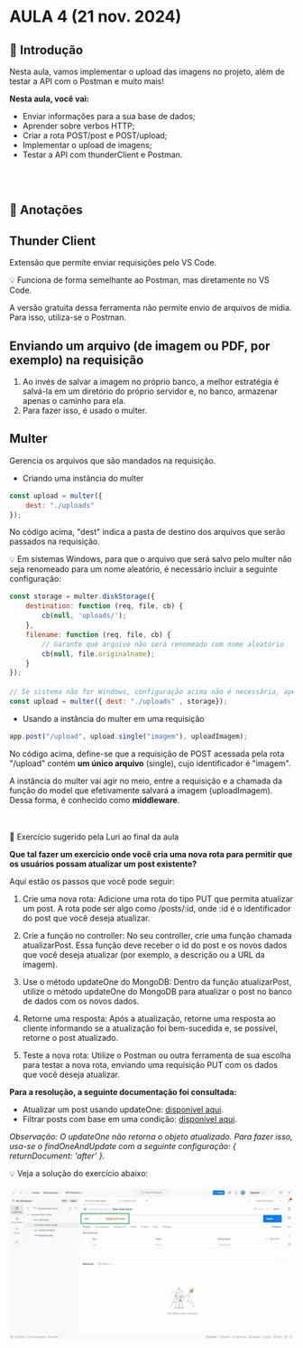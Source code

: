 # AULA 4 (21 nov. 2024)

## 📖 Introdução
Nesta aula, vamos implementar o upload das imagens no projeto, além de testar a API com o Postman e muito mais!

**Nesta aula, você vai:**
- Enviar informações para a sua base de dados;
- Aprender sobre verbos HTTP;
- Criar a rota POST/post e POST/upload;
- Implementar o upload de imagens;
- Testar a API com thunderClient e Postman.

<br></br>
## 📝 Anotações
## Thunder Client
Extensão que permite enviar requisições pelo VS Code.

💡 Funciona de forma semelhante ao Postman, mas diretamente no VS Code.

A versão gratuita dessa ferramenta não permite envio de arquivos de mídia. Para isso, utiliza-se o Postman.

## Enviando um arquivo (de imagem ou PDF, por exemplo) na requisição
1. Ao invés de salvar a imagem no próprio banco, a melhor estratégia é salvá-la em um diretório do próprio servidor e, no banco, armazenar apenas o caminho para ela.
2. Para fazer isso, é usado o multer.

## Multer
Gerencia os arquivos que são mandados na requisição.

- Criando uma instância do multer
```javascript
const upload = multer({
    dest: "./uploads"
});
```
No código acima, "dest" indica a pasta de destino dos arquivos que serão passados na requisição.

💡 Em sistemas Windows, para que o arquivo que será salvo pelo multer não seja renomeado para um nome aleatório, é necessário incluir a seguinte configuração:
```javascript
const storage = multer.diskStorage({
    destination: function (req, file, cb) {
        cb(null, 'uploads/');
    },
    filename: function (req, file, cb) {
        // Garante que arquivo não será renomeado com nome aleatório
        cb(null, file.originalname);
    }
});

// Se sistema não for Windows, configuração acima não é necessária, apenas a linha abaixo
const upload = multer({ dest: "./uploads" , storage});
```

- Usando a instância do multer em uma requisição

```javascript
app.post("/upload", upload.single("imagem"), uploadImagem);
```
No código acima, define-se que a requisição de POST acessada pela rota "/upload" contém **um único arquivo** (single), cujo identificador é "imagem".

A instância do multer vai agir no meio, entre a requisição e a chamada da função do model que efetivamente salvará a imagem (uploadImagem). Dessa forma, é conhecido como **middleware**.

<br></br>
🎯 Exercício sugerido pela Luri ao final da aula

**Que tal fazer um exercício onde você cria uma nova rota para permitir que os usuários possam atualizar um post existente?**

Aqui estão os passos que você pode seguir:

1. Crie uma nova rota: Adicione uma rota do tipo PUT que permita atualizar um post. A rota pode ser algo como /posts/:id, onde :id é o identificador do post que você deseja atualizar.

2. Crie a função no controller: No seu controller, crie uma função chamada atualizarPost. Essa função deve receber o id do post e os novos dados que você deseja atualizar (por exemplo, a descrição ou a URL da imagem).

3. Use o método updateOne do MongoDB: Dentro da função atualizarPost, utilize o método updateOne do MongoDB para atualizar o post no banco de dados com os novos dados.

4. Retorne uma resposta: Após a atualização, retorne uma resposta ao cliente informando se a atualização foi bem-sucedida e, se possível, retorne o post atualizado.

5. Teste a nova rota: Utilize o Postman ou outra ferramenta de sua escolha para testar a nova rota, enviando uma requisição PUT com os dados que você deseja atualizar.


**Para a resolução, a seguinte documentação foi consultada:**
- Atualizar um post usando updateOne: <a href="https://www.mongodb.com/pt-br/docs/manual/reference/method/db.collection.updateOne/">disponível aqui</a>.
- Filtrar posts com base em uma condição: <a href="https://www.mongodb.com/pt-br/docs/manual/reference/method/db.collection.find/#examples">disponível aqui</a>.

*Observação: O updateOne não retorna o objeto atualizado. Para fazer isso, usa-se o findOneAndUpdate com a seguinte configuração: { returnDocument: 'after' }.*

💡 Veja a solução do exercício abaixo:<br></br>
![alt text](resposta-exercicio-luri/resposta-exercicio-aula03.gif)